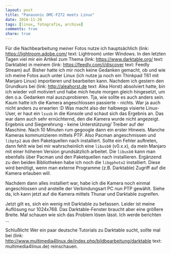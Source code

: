 ```yaml
---
layout: post
title: "Panasonic DMC-FZ72 meets Linux"
date: 2016-11-20
tags: [linux, fotografie, archive]
comments: true
share: true
---
```


Für die Nachbearbeitung meiner Fotos nutze ich hauptsächlich (link: https://lightroom.adobe.com/ text: Lightroom) unter Windows. In den letzten Tagen viel mir ein Artikel zum Thema (link: https://www.darktable.org/ text: Darktable) in meinem (link: https://feedly.com/i/discover text: Feedly Stream) auf.
Bisher hatte ich mir noch keine Gedanken gemacht, ob und wie ich meine Fotos auch unter Linux (ich nutze ja noch ein Thinkpad T61 mit Manjaro Linux) importieren und bearbeiten kann. Nachdem ich gestern den Grundkurs bei (link: http://aleahorst.de text: Alea Horst) absolviert hatte, bin ich wieder voll motiviert und habe mich heute morgen gleich hingesetzt, um den o.a. Gedanken mal auszuprobieren.
Tja, wie sollte es auch anders sein. Kaum hatte ich die Kamera angeschlossen passierte - nichts. War ja auch nicht anders zu erwarten :D
Was macht also der halbwegs visierte Linux-User, er haut ein `lsusb` in die Konsole  und schaut sich das Ergebnis an. Das war dann auch sehr ernüchternd, den die Kamera wurde nicht angezeigt. Ergebnis und Siegerehrung - keine Unterstützung/ Treiber auf der Maschine.
Nach 10 Minuten rum gegoogle dann ein erster Hinweis. Manche Kameras kommunizieren mittels PTP. Also Pacman angeschmissen und `libptp2` aus den Paketquellen nach installiert. Sollte ein Fehler auftreten, dann fehlt wie bei mir wahrscheinlich eine `libusb0` (v0.x.x), da mein Manjaro mit einer höheren Version grundsätzlich arbeitet. Die `libusb0` kann man ebenfalls über Pacman und den Paketquellen nach installieren.
Ergänzend zu den beiden Bibliotheken habe ich noch die `libgphoto2` installiert. Diese wird benötigt, wenn man externe Programme (z.B. Darktable) Zugriff auf die Kamera erlauben will.

Nachdem dann alles installiert war, habe ich die Kamera noch einmal angeschlossen und anstelle der Verbindungsart PC nun PTP gewählt. Siehe da, ich kann jetzt auf die Kamera mittels Thunar und Darktable zugreifen.

Jetzt gilt es, sich ein wenig mit Darktable zu befassen. Leider ist meine Auflösung nur 1024x768. Das Darktable-Fenster braucht aber eine größere Breite. Mal schauen wie sich das Problem lösen lässt. Ich werde berichten ...

Schlußlicht
Wer ein paar deutsche Tutorials zu Darktable sucht, sollte mal bei (link: http://www.multimedia4linux.de/index.php/bildbearbeitung/darktable text: multimedia4linux.de) reinschauen.